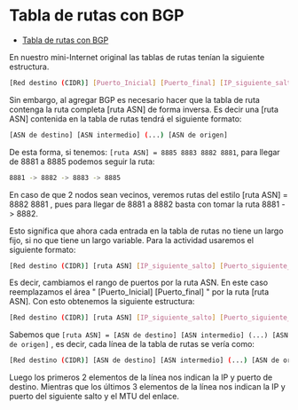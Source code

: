 # Tabla de rutas con BGP

- [Tabla de rutas con BGP](#tabla-de-rutas-con-bgp)

En nuestro mini-Internet original las tablas de rutas tenían la siguiente estructura.

```bash
[Red destino (CIDR)] [Puerto_Inicial] [Puerto_final] [IP_siguiente_salto] [Puerto_siguiente_salto] [MTU]
```

Sin embargo, al agregar BGP es necesario hacer que la tabla de ruta contenga la ruta completa [ruta ASN] de forma inversa. Es decir una [ruta ASN] contenida en la tabla de rutas tendrá el siguiente formato:

```bash
[ASN de destino] [ASN intermedio] (...) [ASN de origen]
```

De esta forma, si tenemos: `[ruta ASN] = 8885 8883 8882 8881`, para llegar de 8881 a 8885 podemos seguir la ruta:

```bash
8881 -> 8882 -> 8883 -> 8885
```

En caso de que 2 nodos sean vecinos, veremos rutas del estilo [ruta ASN] = 8882 8881 , pues para llegar de 8881 a 8882 basta con tomar la ruta 8881 -> 8882.

Esto significa que ahora cada entrada en la tabla de rutas no tiene un largo fijo, si no que tiene un largo variable. Para la actividad usaremos el siguiente formato:

```bash
[Red destino (CIDR)] [ruta ASN] [IP_siguiente_salto] [Puerto_siguiente_salto] [MTU]
```

Es decir, cambiamos el rango de puertos por la ruta ASN. En este caso reemplazamos el área " [Puerto_Inicial] [Puerto_final] " por la ruta [ruta ASN]. Con esto obtenemos la siguiente estructura:

```bash
[Red destino (CIDR)] [ruta ASN] [IP_siguiente_salto] [Puerto_siguiente_salto] [MTU]
```

Sabemos que `[ruta ASN] = [ASN de destino] [ASN intermedio] (...) [ASN de origen]` , es decir, cada línea de la tabla de rutas se vería como:

```bash
[Red destino (CIDR)] [ASN de destino] [ASN intermedio] (...) [ASN de origen] [IP_siguiente_salto] [Puerto_siguiente_salto] [MTU]
```

Luego los primeros 2 elementos de la línea nos indican la IP y puerto de destino. Mientras que los últimos 3 elementos de la línea nos indican la IP y puerto del siguiente salto y el MTU del enlace.
